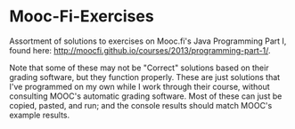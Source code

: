 # Mooc-Fi-Exercises
Assortment of solutions to exercises on Mooc.fi's Java Programming Part I, found here: http://moocfi.github.io/courses/2013/programming-part-1/.

Note that some of these may not be "Correct" solutions based on their grading software, but they function properly. These are just solutions that I've programmed on my own while I work through their course, without consulting MOOC's automatic grading software. Most of these can just be copied, pasted, and run; and the console results should match MOOC's example results. 
